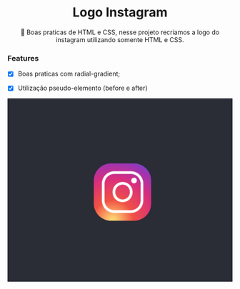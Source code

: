 <h1 align="center">Logo Instagram</h1>

<p align="center">🚀 Boas praticas de HTML e CSS, nesse projeto recriamos a logo do instagram utilizando somente HTML e CSS. </p>

### Features

- [x] Boas praticas com radial-gradient;
- [x] Utilização pseudo-elemento (before e after)


<img src="/images/image 1.svg"/>